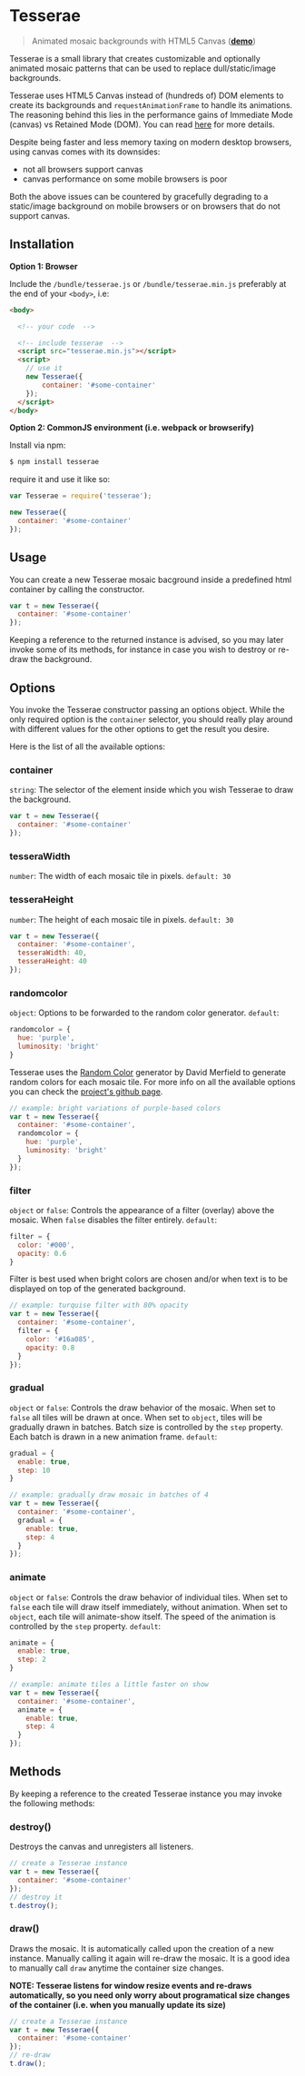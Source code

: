 Tesserae
=======================

> Animated mosaic backgrounds with HTML5 Canvas ([**demo**](https://thet0dd.github.io/tesserae/))

Tesserae is a small library that creates customizable and optionally animated mosaic patterns that can be used to replace dull/static/image backgrounds.

Tesserae uses HTML5 Canvas instead of (hundreds of) DOM elements to create its backgrounds and `requestAnimationFrame` to handle its animations.
The reasoning behind this lies in the performance gains of Immediate Mode (canvas) vs Retained Mode (DOM). You can read [here](https://www.kirupa.com/html5/dom_vs_canvas.htm) for more details.

Despite being faster and less memory taxing on modern desktop browsers, using canvas comes with its downsides:

* not all browsers support canvas
* canvas performance on some mobile browsers is poor

Both the above issues can be countered by gracefully degrading to a static/image background on mobile browsers or on browsers that do not support canvas.


Installation
------------

**Option 1: Browser**

Include the `/bundle/tesserae.js` or `/bundle/tesserae.min.js` preferably at the end of your `<body>`, i.e:


```html
<body>

  <!-- your code  -->

  <!-- include tesserae  -->
  <script src="tesserae.min.js"></script>
  <script>
    // use it
	new Tesserae({
		container: '#some-container'
	});
  </script>
</body>
```


**Option 2: CommonJS environment (i.e. webpack or browserify)**

Install via npm:

```sh
$ npm install tesserae
```

require it and use it like so:

```js
var Tesserae = require('tesserae');

new Tesserae({
  container: '#some-container'
});
```


Usage
------------

You can create a new Tesserae mosaic bacground inside a predefined html container by calling the constructor.


```js
var t = new Tesserae({
  container: '#some-container'
});
```

Keeping a reference to the returned instance is advised, so you may later invoke some of its methods, for instance in case you wish to destroy or re-draw the background.


Options
------------

You invoke the Tesserae constructor passing an options object. While the only required option is the `container` selector, you should really play around with different values for the other options to get the result you desire.

Here is the list of all the available options:


### container

`string`: The selector of the element inside which you wish Tesserae to draw the background.

```js
var t = new Tesserae({
  container: '#some-container'
});
```

### tesseraWidth

`number`: The width of each mosaic tile in pixels. `default: 30`

### tesseraHeight

`number`: The height of each mosaic tile in pixels. `default: 30`

```js
var t = new Tesserae({
  container: '#some-container',
  tesseraWidth: 40,
  tesseraHeight: 40
});
```

### randomcolor

`object`: Options to be forwarded to the random color generator.
`default`:
```js
randomcolor = {
  hue: 'purple',
  luminosity: 'bright'
}
```

Tesserae uses the [Random Color](https://randomcolor.llllll.li/) generator by David Merfield to generate random colors for each mosaic tile. For more info on all the available options you can check the [project's github page](https://github.com/davidmerfield/randomColor#options).

```js
// example: bright variations of purple-based colors
var t = new Tesserae({
  container: '#some-container',
  randomcolor = {
	hue: 'purple',
	luminosity: 'bright'
  }
});
```

### filter

`object` or `false`: Controls the appearance of a filter (overlay) above the mosaic. When `false` disables the filter entirely.
`default`:
```js
filter = {
  color: '#000',
  opacity: 0.6
}
```

Filter is best used when bright colors are chosen and/or when text is to be displayed on top of the generated background.

```js
// example: turquise filter with 80% opacity
var t = new Tesserae({
  container: '#some-container',
  filter = {
	color: '#16a085',
	opacity: 0.8
  }
});
```

### gradual

`object` or `false`: Controls the draw behavior of the mosaic. When set to `false` all tiles will be drawn at once. When set to `object`, tiles will be gradually drawn in batches. Batch size is controlled by the `step` property. Each batch is drawn in a new animation frame. `default`:
```js
gradual = {
  enable: true,
  step: 10
}
```

```js
// example: gradually draw mosaic in batches of 4
var t = new Tesserae({
  container: '#some-container',
  gradual = {
    enable: true,
    step: 4
  }
});
```

### animate

`object` or `false`: Controls the draw behavior of individual tiles. When set to `false` each tile will draw itself immediately, without animation. When set to `object`, each tile will animate-show itself. The speed of the animation is controlled by the `step` property. `default`:
```js
animate = {
  enable: true,
  step: 2
}
```

```js
// example: animate tiles a little faster on show
var t = new Tesserae({
  container: '#some-container',
  animate = {
    enable: true,
    step: 4
  }
});
```

Methods
------------

By keeping a reference to the created Tesserae instance you may invoke the following methods:


### destroy()

Destroys the canvas and unregisters all listeners.

```js
// create a Tesserae instance
var t = new Tesserae({
  container: '#some-container'
});
// destroy it
t.destroy();
```

### draw()

Draws the mosaic. It is automatically called upon the creation of a new instance. Manually calling it again will re-draw the mosaic. It is a good idea to manually call `draw` anytime the container size changes.

**NOTE: Tesserae listens for window resize events and re-draws automatically, so you need only worry about programatical size changes of the container (i.e. when you manually update its size)**

```js
// create a Tesserae instance
var t = new Tesserae({
  container: '#some-container'
});
// re-draw
t.draw();
```
